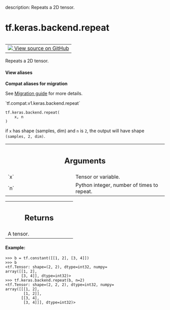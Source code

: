 description: Repeats a 2D tensor.

<div itemscope itemtype="http://developers.google.com/ReferenceObject">
<meta itemprop="name" content="tf.keras.backend.repeat" />
<meta itemprop="path" content="Stable" />
</div>

# tf.keras.backend.repeat

<!-- Insert buttons and diff -->

<table class="tfo-notebook-buttons tfo-api nocontent" align="left">
<td>
  <a target="_blank" href="https://github.com/tensorflow/tensorflow/blob/r2.3/tensorflow/python/keras/backend.py#L3105-L3138">
    <img src="https://www.tensorflow.org/images/GitHub-Mark-32px.png" />
    View source on GitHub
  </a>
</td>
</table>



Repeats a 2D tensor.

<section class="expandable">
  <h4 class="showalways">View aliases</h4>
  <p>
<b>Compat aliases for migration</b>
<p>See
<a href="https://www.tensorflow.org/guide/migrate">Migration guide</a> for
more details.</p>
<p>`tf.compat.v1.keras.backend.repeat`</p>
</p>
</section>

<pre class="devsite-click-to-copy prettyprint lang-py tfo-signature-link">
<code>tf.keras.backend.repeat(
    x, n
)
</code></pre>



<!-- Placeholder for "Used in" -->

if `x` has shape (samples, dim) and `n` is `2`,
the output will have shape `(samples, 2, dim)`.

<!-- Tabular view -->
 <table class="responsive fixed orange">
<colgroup><col width="214px"><col></colgroup>
<tr><th colspan="2"><h2 class="add-link">Arguments</h2></th></tr>

<tr>
<td>
`x`
</td>
<td>
Tensor or variable.
</td>
</tr><tr>
<td>
`n`
</td>
<td>
Python integer, number of times to repeat.
</td>
</tr>
</table>



<!-- Tabular view -->
 <table class="responsive fixed orange">
<colgroup><col width="214px"><col></colgroup>
<tr><th colspan="2"><h2 class="add-link">Returns</h2></th></tr>
<tr class="alt">
<td colspan="2">
A tensor.
</td>
</tr>

</table>



#### Example:


```
>>> b = tf.constant([[1, 2], [3, 4]])
>>> b
<tf.Tensor: shape=(2, 2), dtype=int32, numpy=
array([[1, 2],
       [3, 4]], dtype=int32)>
>>> tf.keras.backend.repeat(b, n=2)
<tf.Tensor: shape=(2, 2, 2), dtype=int32, numpy=
array([[[1, 2],
        [1, 2]],
       [[3, 4],
        [3, 4]]], dtype=int32)>
```
